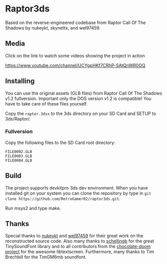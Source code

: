 # Raptor3ds
Based on the reverse-engineered codebase from Raptor Call Of The Shadows by nukeykt,  skynettx, and wel97459.

## Media
Click on the link to watch some videos showing the project in action  

https://www.youtube.com/channel/UCYgpHKf7CRhP-SAtQnWR0OQ
## Installing
You can use the original assets (GLB files) from Raptor Call Of The Shadows v1.2 fullversion.
Important only the DOS version v1.2 is compatible!
You have to take care of these files yourself.

Copy the `raptor.3dsx` to the 3ds directory on your SD Card and SETUP to 3ds/Raptor/. 

### Fullversion
Copy the following files to the SD Card root directory:  
   ``` 
   FILE0002.GLB  
   FILE0003.GLB  
   FILE0004.GLB  
   ```

## Build
The project supports devkitpro 3ds dev environment.
When you have installed git on your system you can clone the repository by type in `git clone https://github.com/RetroGamer02/raptor3ds.git`.

Run msys2 and type make.

## Thanks
Special thanks to [nukeykt](https://github.com/nukeykt) and [wel97459](https://github.com/wel97459) for their great work on the reconstructed source code.
Also many thanks to [schellingb](https://github.com/schellingb) for the great TinySoundFont library and to all contributors from the
[chocolate-doom project](https://github.com/chocolate-doom) for the awesome libtextscreen. Furthermore, many thanks to Tim Brechbill for the TimGM6mb
soundfont.
